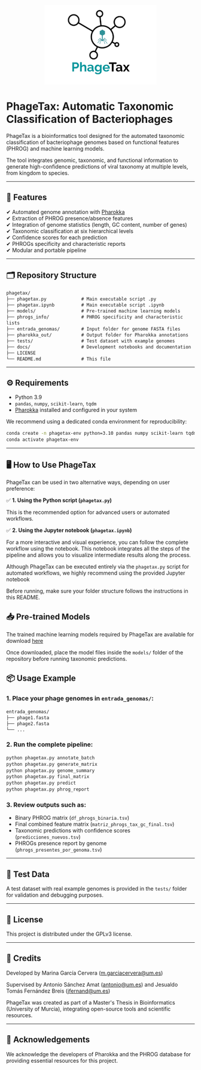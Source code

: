 
<p align="center">
  <img src="docs/phagetax_logo.png" alt="PhageTax logo" width="300">
</p>

# PhageTax: Automatic Taxonomic Classification of Bacteriophages

PhageTax is a bioinformatics tool designed for the automated taxonomic classification of bacteriophage genomes based on functional features (PHROG) and machine learning models.

The tool integrates genomic, taxonomic, and functional information to generate high-confidence predictions of viral taxonomy at multiple levels, from kingdom to species.

---

## 🚀 **Features**

✔ Automated genome annotation with [Pharokka](https://github.com/gbouras13/pharokka)  
✔ Extraction of PHROG presence/absence features  
✔ Integration of genome statistics (length, GC content, number of genes)  
✔ Taxonomic classification at six hierarchical levels  
✔ Confidence scores for each prediction  
✔ PHROGs specificity and characteristic reports  
✔ Modular and portable pipeline  

---

## 🗂 **Repository Structure**

```
phagetax/
├── phagetax.py             # Main executable script .py
├── phagetax.ipynb          # Main executable script .ipynb
├── models/                 # Pre-trained machine learning models
├── phrogs_info/            # PHROG specificity and characteristic lists
├── entrada_genomas/        # Input folder for genome FASTA files
├── pharokka_out/           # Output folder for Pharokka annotations
├── tests/                  # Test dataset with example genomes
├── docs/                   # Development notebooks and documentation
├── LICENSE
└── README.md               # This file
```

---

## ⚙️ **Requirements**

- Python 3.9
- `pandas`, `numpy`, `scikit-learn`, `tqdm`
- [Pharokka](https://github.com/gbouras13/pharokka) installed and configured in your system

We recommend using a dedicated conda environment for reproducibility:

```bash
conda create -n phagetax-env python=3.10 pandas numpy scikit-learn tqdm
conda activate phagetax-env
```

---

## 🖥️ **How to Use PhageTax**

PhageTax can be used in two alternative ways, depending on user preference:

✅ **1. Using the Python script (`phagetax.py`)**

This is the recommended option for advanced users or automated workflows.

✅ **2. Using the Jupyter notebook (`phagetax.ipynb`)**

For a more interactive and visual experience, you can follow the complete workflow using the notebook. This notebook integrates all the steps of the pipeline and allows you to visualize intermediate results along the process.

Although PhageTax can be executed entirely via the `phagetax.py` script for automated workflows, we highly recommend using the provided Jupyter notebook

Before running, make sure your folder structure follows the instructions in this README.

## 📥 **Pre-trained Models**

The trained machine learning models required by PhageTax are available for download [here](https://drive.google.com/drive/folders/1rFWZPoAyeNuwfWApHkQhflP-UhJpDtPp?usp=sharing)

Once downloaded, place the model files inside the `models/` folder of the repository before running taxonomic predictions.

## 📦 **Usage Example**

### 1. Place your phage genomes in `entrada_genomas/`:

```
entrada_genomas/
├── phage1.fasta
├── phage2.fasta
└── ...
```

### 2. Run the complete pipeline:

```bash
python phagetax.py annotate_batch
python phagetax.py generate_matrix
python phagetax.py genome_summary
python phagetax.py final_matrix
python phagetax.py predict
python phagetax.py phrog_report
```

### 3. Review outputs such as:

- Binary PHROG matrix (`df_phrogs_binaria.tsv`)  
- Final combined feature matrix (`matriz_phrogs_tax_gc_final.tsv`)  
- Taxonomic predictions with confidence scores (`predicciones_nuevos.tsv`)  
- PHROGs presence report by genome (`phrogs_presentes_por_genoma.tsv`)  

---

## 🧪 **Test Data**

A test dataset with real example genomes is provided in the `tests/` folder for validation and debugging purposes.

---

## 📄 **License**

This project is distributed under the GPLv3 license.

---

## 🧬 **Credits**

Developed by Marina García Cervera  (m.garciacervera@um.es)

Supervised by Antonio Sánchez Amat (antonio@um.es) and Jesualdo Tomás Fernández Breis (jfernand@um.es)

PhageTax was created as part of a Master's Thesis in Bioinformatics (University of Murcia), integrating open-source tools and scientific resources.

---

## 🤝 **Acknowledgements**

We acknowledge the developers of Pharokka and the PHROG database for providing essential resources for this project.
